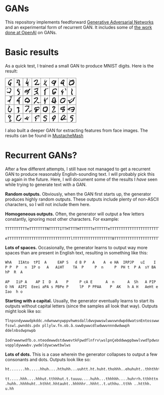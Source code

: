 # GANs

This repository implements feedforward [Generative Adversarial Networks](https://arxiv.org/pdf/1406.2661v1.pdf) and an experimental form of recurrent GAN. It includes some of [the work done at OpenAI](https://arxiv.org/pdf/1606.03498v1.pdf) on GANs.

# Basic results

As a quick test, I trained a small GAN to produce MNIST digits. Here is the result:

![MNIST renderings](demo/mnist_gen/renderings.png)

I also built a deeper GAN for extracting features from face images. The results can be found in [MustacheMash](https://github.com/unixpickle/mustachemash)

# Recurrent GANs?

After a few different attempts, I still have not managed to get a recurrent GAN to produce reasonably English-sounding text. I will probably pick this up again in the future. Here, I will document some of the results I *have* seen while trying to generate text with a GAN.

**Random outputs.** Obviously, when the GAN first starts up, the generator produces highly random outputs. These outputs include plenty of non-ASCII characters, so I will not include them here.

**Homogeneous outputs.** Often, the generator will output a few letters constantly, ignoring most other characters. For example:

```
TTTTTTTTTTeTTTTTTTTNTTTTTITTHTTTTHTTTTTTeTTTTTTeTTTTTTTTTTTTTTTTTTTTTTTTTTTTTeTTTTeTTHTTTTTTTTTTTTTTTTTTeTTTTTTTTTTTTTTTTTTTTTTTeTTTTTTTeTTTTTTATTTTTT

eTTTTTTTTTTTTTTTTTTTTTTTTTTTTTlTTTTTTTTTTTTTTTTTTBTTTTTTTTTTTTTTTTTTTTTTTTTTTTTTTTTTTTTTTMTTTTTTTTTTTTTTTTTTTTTTTTTTTTTTeTTTTYTTTTeTTTTTTTBTTTTTTTTTTT
```

**Lots of spaces.** Occasionally, the generator learns to output way more spaces than are present in English text, resulting in something like this:

```
WhA   IIAto  tPI  A     EAP S   d B P   A    A  e HA  IRPJP   uI    I P P  P   n  IP o   A   AiHT    TA  P     P  n     P  PH t  P A  sY BA hP  R  A  

AP   IiP A    AP I  D  A    P     P cA E      A  n      A  Sh   A PIP  O hN  AIPI  Eeei aPA s PBPe P     lP  P PPAA    P  AK   h A H   AeHt e Iao  h o
```

**Starting with a capital.** Usually, the generator eventually learns to start its outputs without capital letters (since the samples all look that way). Outputs might look like so:

```
Tlnpsndywwwdpkddc.ndwnwwnywppvhwmsdalldwvpwwswlwwvwndwpddwatsnEntosswwdywInw fsswl.pwndds.pdx pllylw.fn.ob.â.swwbywwcdlwdwwvnnndwdwwph ddelnbsdwpnwpb

Iodrwwwnwdfb.o.nteodewwdstdwwevtkFpwdflnfrv\wslpnÇebddwwppbwwlvwdTpdwsnnopdbtynfBwwfdww.eywvnp.pvwOddtdklcnlwfnnwytnyP³ voppldywwwbv.ywdeldywcwwtbwlws
```

**Lots of dots.** This is a case wherein the generator collapses to output a few consonants and dots. Outputs look like so:

```
ht.......hh.....hhuh....hthuhh...uuhtt.ht.huht.thohhh..ehuhuht..thhthhthrhh..thhu.u.hhutt...hnhh...htuht..hthht...hhhuut..hhuu..hahhhtrt..hhht...hhhhu

tt.....hhh....hhhut.tthhhut.t.tuuuu....huhh...thhhhh....huhrrh.tthhttn.ttuhth .huhh..hhhhuht..hthht.hhtauht..hhhhhr..hhht..t.uthhu..tthh ..htthh. u.hh
```
